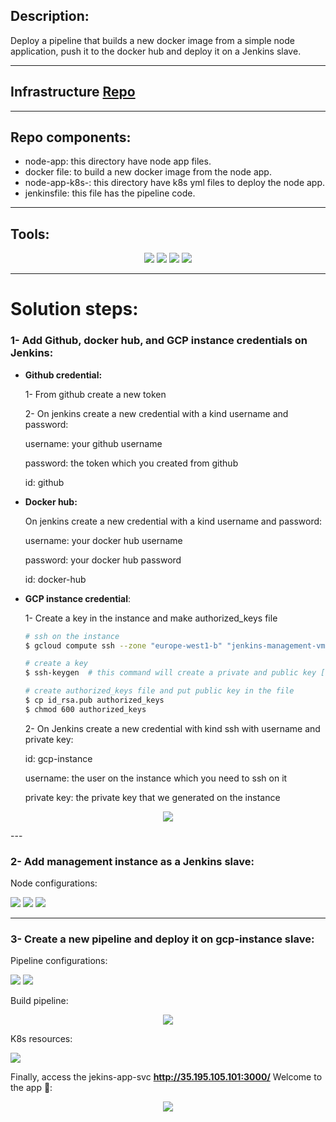 ## Description:

Deploy a pipeline that builds a new docker image from a simple node application, push it to the docker hub and deploy it on a Jenkins slave.

---

## Infrastructure [Repo](https://github.com/MostafaAlnaggar3/Jenkins-on-GKE)

---

## Repo components:

- node-app: this directory have node app files.
- docker file: to build a new docker image from the node app.
- node-app-k8s-: this directory have k8s yml files to deploy the node app.
- jenkinsfile: this file has the pipeline code.

---

## Tools:

<p align="center">
<img src="https://www.vectorlogo.zone/logos/google_cloud/google_cloud-ar21.svg"/>
<img src="https://www.vectorlogo.zone/logos/docker/docker-icon.svg"/>
<img src="https://www.vectorlogo.zone/logos/kubernetes/kubernetes-icon.svg"/>
<img src="https://www.vectorlogo.zone/logos/jenkins/jenkins-icon.svg"/>
</p>

---

# Solution steps:

### 1- Add Github, docker hub, and GCP instance credentials on Jenkins:

- **Github credential:**
    
    1- From github create a new token
    
    2- On jenkins create a new credential with a kind username and password:
    
    username: your github username
    
    password: the token which you created from github
    
    id: github
    
- **Docker hub:**
    
    On jenkins create a new credential with a kind username and password:
    
    username: your docker hub username
    
    password: your docker hub password
    
    id: docker-hub
    
- **GCP instance credential**:
    
    1- Create a key in the instance and make authorized_keys file
    
    ```bash
    # ssh on the instance
    $ gcloud compute ssh --zone "europe-west1-b" "jenkins-management-vm"  --tunnel-through-iap --project "mostafa-alnaggar-project"
    
    # create a key
    $ ssh-keygen  # this command will create a private and public key [ id_rsa , id_rsa.pub ]
    
    # create authorized_keys file and put public key in the file 
    $ cp id_rsa.pub authorized_keys
    $ chmod 600 authorized_keys
    ```
    
    2- On Jenkins create a new credential with kind ssh with username and private key:
    
    id: gcp-instance
    
    username: the user on  the instance which you need to ssh on it
    
    private key: the private key that we generated on the instance
    
<p align='center' >
<img src="images/Untitled.png"/>
</p>
---

### 2- Add management instance as a Jenkins slave:

Node configurations:

<img src="images/Untitled 1.png"/>

<img src="images/Untitled 2.png"/>

<img src="images/Untitled 3.png"/>

---

### 3- Create a new pipeline and deploy it on gcp-instance slave:

Pipeline configurations:

<img src="images/Untitled 4.png"/>

<img src="images/Untitled 5.png"/>

Build pipeline:

<p align='center' >
<img src="images/Untitled 6.png"/>
</p>

K8s resources:

<img src="images/Untitled 7.png"/>

Finally, access the jekins-app-svc **http://35.195.105.101:3000/** Welcome to the app 🥳:

<p align='center' >
<img  src="images/Untitled 8.png"/>
</p >
